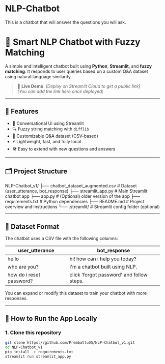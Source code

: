 # NLP-Chatbot
This is a chatbot that will answer the questions you will ask.
# 💬 Smart NLP Chatbot with Fuzzy Matching

A simple and intelligent chatbot built using **Python**, **Streamlit**, and **fuzzy matching**. It responds to user queries based on a custom Q&A dataset using natural language similarity.

> 🔗 **Live Demo**: *[Deploy on Streamlit Cloud to get a public link]*  
> *(You can add the link here once deployed)*

---

## 🚀 Features

- 💬 Conversational UI using Streamlit
- 🔍 Fuzzy string matching with `difflib`
- 📄 Customizable Q&A dataset (CSV-based)
- ⚡ Lightweight, fast, and fully local
- 🛠 Easy to extend with new questions and answers

---

## 🗂️ Project Structure

NLP-Chatbot_v1/
├── chatbot_dataset_augmented.csv # Dataset (user_utterance, bot_response)
├── streamlit_app.py # Main Streamlit chatbot app
├── app.py # (Optional) older version of the app
├── requirements.txt # Python dependencies
├── README.md # Project overview and instructions
└── .streamlit/ # Streamlit config folder (optional)

---

## 📄 Dataset Format

The chatbot uses a CSV file with the following columns:

| user_utterance         | bot_response                              |
|------------------------|--------------------------------------------|
| hello                  | hi! how can i help you today?              |
| who are you?           | i'm a chatbot built using NLP.             |
| how do i reset password?| click 'forgot password' and follow steps. |

You can expand or modify this dataset to train your chatbot with more responses.

---

## 🧪 How to Run the App Locally

### 1. Clone this repository

```bash
git clone https://github.com/Prembattu05/NLP-Chatbot_v1.git
cd NLP-Chatbot_v1
pip install -r requirements.txt
streamlit run streamlit_app.py
